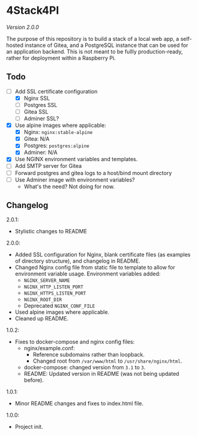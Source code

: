 # 4Stack4PI

_Version 2.0.0_

The purpose of this repository is to build a stack of a local web app, a self-hosted instance of Gitea, and a PostgreSQL instance that can be used for an application backend. This is not meant to be fullly production-ready, rather for deployment within a Raspberry Pi.

## Todo

- [ ] Add SSL certificate configuration
  - [x] Nginx SSL
  - [ ] Postgres SSL
  - [ ] Gitea SSL
  - [ ] Adminer SSL?
- [x] Use alpine images where applicable:
  - [x] Nginx: `nginx:stable-alpine`
  - [x] Gitea: N/A
  - [x] Postgres: `postgres:alpine`
  - [x] Adminer: N/A
- [x] Use NGINX environment variables and templates.
- [ ] Add SMTP server for Gitea
- [ ] Forward postgres and gitea logs to a host/bind mount directory
- [ ] Use Adminer image with environment variables?
  - What's the need? Not doing for now.

## Changelog

2.0.1:
- Stylistic changes to README

2.0.0:
- Added SSL configuration for Nginx, blank certificate files (as examples of directory structure), and changelog in README.
- Changed Nginx config file from static file to template to allow for environment variable usage. Environment variables added:
  - `NGINX_SERVER_NAME`
  - `NGINX_HTTP_LISTEN_PORT`
  - `NGINX_HTTPS_LISTEN_PORT`
  - `NGINX_ROOT_DIR`
  - Deprecated `NGINX_CONF_FILE`
- Used alpine images where applicable.
- Cleaned up README.

1.0.2:
- Fixes to docker-compose and nginx config files:
  - nginx/example.conf:
    - Reference subdomains rather than loopback.
    - Changed root from `/var/www/html` to `/usr/share/nginx/html`.
  - docker-compose: changed version from `3.1` to `3`.
  - README: Updated version in README (was not being updated before).

1.0.1:
- Minor README changes and fixes to index.html file.

1.0.0:
- Project init.

